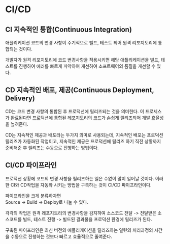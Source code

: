 # CI/CD

## CI 지속적인 통합(Continuous Integration)

애플리케이션 코드의 변경 사항이 주기적으로 빌드, 테스트 되어 원격 리포지토리에 통합되는 것이다.

개발자가 원격 리포지토리에 코드 변경사항을 적용시키면 해당 애플리케이션을 빌드, 테스트를 진행하여 에러를 빠르게 파악하여 개선하여 소프트웨어의 품질을 개선할 수 있다.

## CD 지속적인 배포, 제공(Continuous Deployment, Delivery)

CD는 코드 변경 사항의 통합된 후 프로덕션에 릴리즈되는 것을 의미한다.
이 프로세스가 완료된다면 프로덕션에 통합된 레포지토리의 코드가 손쉽게 릴리즈되어 개발 효율성을 높혀준다.

CD는 지속적인 제공과 배포라는 두가지 의미로 사용되는데, 지속적인 배포는 프로덕션 릴리즈가 자동화된 작업이고, 지속적인 제공은 프로덕션에 릴리즈 하기 직전 상황까지 준비해준 후 릴리즈는 수동으로 진행하는 방법이다.

## CI/CD 파이프라인

프로덕션 상황에 코드의 변경 사항을 릴리즈하는 일은 수없이 많이 일어날 것이다. 이러한 CI와 CD작업을 자동화 시키는 방법을 구축하는 것이 CI/CD 파이프라인이다.

파이프라인을 크게 분류하자면  
Source -> Build -> Deploy로 나눌 수 있다.

각각의 작업은 원격 레포지토리의 변경사항을 감지하여 소스코드 전달 -> 전달받은 소스코드를 빌드, 테스트 진행 -> 빌드된 결과물을 프로덕션 환경에 릴리즈가 된다.

구축된 파이프라인은 최신 버전의 애플리케이션을 릴리즈하는 일련의 처리과정의 시간을 수동으로 진행하는 것보다 빠르고 효율적으로 줄여준다.
